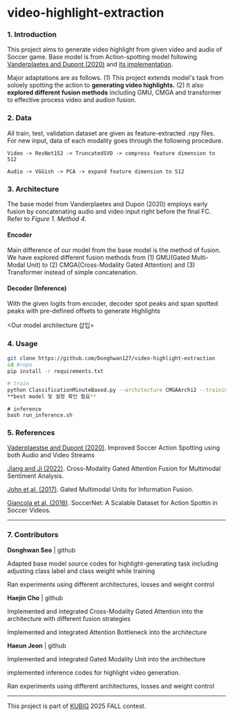 # video-highlight-extraction
### 1. Introduction

This project aims to generate video highlight from given video and audio of Soccer game. Base model is from Action-spotting model following [Vanderplaetes and Dupont (2020)](https://arxiv.org/abs/2011.04258) 
 and [its implementation](https://github.com/bastienvanderplaetse/SoccerNetMultimodalActionSpotting). 
 
Major adaptations are as follows. (1) This project extends model's task from soloely spotting the action to **generating video highlights.** (2) It also **explored different fusion methods** including GMU, CMGA and transformer to effective process video and audion fusion. 

### 2. Data

All train, test, validation dataset are given as feature-extracted .npy files.
For new input, data of each modality goes through the following procedure.

 ```
Video -> ResNet152 -> TruncatedSVD -> compress feature dimension to 512

 Audio -> VGGish -> PCA -> expand feature dimension to 512
```


### 3. Architecture

The base model from Vanderplaetes and Dupon (2020) employs early fusion by concatenating audio and video input right before the final FC. Refer to *Figure 1. Method 4*. 


 
#### Encoder
Main difference of our model from the base model is the method of fusion. We have explored different fusion methods from (1) GMU(Gated Multi-Modal Unit) to (2) CMGA(Cross-Modality Gated Attention) and (3) Transformer instead of simple concatenation. 

#### Decoder (Inference) 
With the given logits from encoder, decoder spot peaks and span spotted peaks with pre-defined offsets to generate Highlights

<Our model architecture 삽입>

### 4. Usage

```bash
git clone https://github.com/Donghwan127/video-highlight-extraction
cd #repo
pip install -r requirements.txt

# train 
python ClassificationMinuteBased.py --architecture CMGAArchi2 --training listgame_Train_300.npy --validation listgame_Valid_100.npy --testing listgame_Test_100.npy --featuresVideo ResNET --featuresAudio VGGish --PCA --network VLAD --tflog Model --VLAD_k 128--WindowSize 20 --outputPrefix vlad-**cmgaarchi2-20sec  --formatdataset 1
**best model 및 설정 확인 필요**
```
```
# inference
bash run_inference.sh
```

### 5. References
[Vaderplaestse and Dupont (2020)](https://arxiv.org/abs/2011.04258). Improved Soccer Action Spotting using both Audio and Video Streams

[Jiang and Ji (2022)](https://arxiv.org/abs/2208.11893). Cross-Modality Gated Attention Fusion for Multimodal Sentiment Analysis. 

[John et al. (2017)](https://arxiv.org/abs/2208.11893).  Gated Multimodal Units for Information Fusion.

[Giancola et al. (2018)](https://arxiv.org/abs/1804.04527). SoccerNet: A Scalable Dataset for Action Spottin in Soccer Videos.

---
### 7. Contributors

**Donghwan Seo** | github 

Adapted base model source codes for highlight-generating task including adjusting class label and class weight while training 

Ran experiments using different architectures, losses and weight control


**Haejin Cho** | github

Implemented and integrated Cross-Modality Gated Attention into the architecture with different fusion strategies

Implemented and integrated Attention Bottleneck into the architecture

**Haeun Jeon** | github

Implemented and integrated Gated Modality Unit into the architecture

implemented inference codes for highlight video generation.

Ran experiments using different architectures, losses and weight control

---
This project is part of [KUBIG](https://www.kubigkorea.com/)  2025 FALL contest. 
